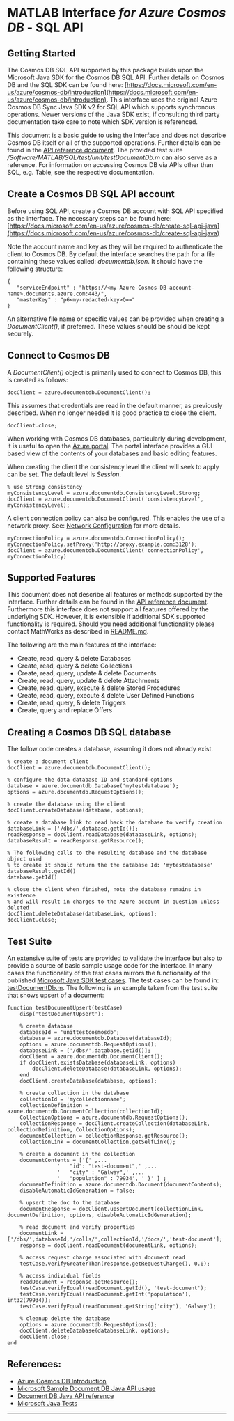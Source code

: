 # MATLAB Interface *for Azure Cosmos DB* - SQL API

## Getting Started
The Cosmos DB SQL API supported by this package builds upon the Microsoft Java SDK for the Cosmos DB SQL API. Further details on Cosmos DB and the SQL SDK can be found here: [https://docs.microsoft.com/en-us/azure/cosmos-db/introduction](https://docs.microsoft.com/en-us/azure/cosmos-db/introduction).
This interface uses the original Azure Cosmos DB Sync Java SDK v2 for SQL API which supports synchronous operations. Newer versions of the Java SDK exist, if consulting third party documentation take care to note which SDK version is referenced.


This document is a basic guide to using the Interface and does not describe Cosmos DB itself or all of the supported operations. Further details can be found in the [API reference document](ApiRefSQL.md). The provided test suite */Software/MATLAB/SQL/test/unit/testDocumentDb.m* can also serve as a reference. For information on accessing Cosmos DB via APIs other than SQL, e.g. Table, see the respective documentation.

## Create a Cosmos DB SQL API account
Before using SQL API, create a Cosmos DB account with SQL API specified as the interface. The necessary steps can be found here: [https://docs.microsoft.com/en-us/azure/cosmos-db/create-sql-api-java](https://docs.microsoft.com/en-us/azure/cosmos-db/create-sql-api-java)

Note the account name and key as they will be required to authenticate the client to Cosmos DB. By default the interface searches the path for a file containing these values called: *documentdb.json*. It should have the following structure:
```
{
   "serviceEndpoint" : "https://<my-Azure-Cosmos-DB-account-name>.documents.azure.com:443/",
   "masterKey" : "p6<my-redacted-key>Q=="
}
```
An alternative file name or specific values can be provided when creating a *DocumentClient()*, if preferred. These values should be should be kept securely.

## Connect to Cosmos DB
A *DocumentClient()* object is primarily used to connect to Cosmos DB, this is created as follows:
```
docClient = azure.documentdb.DocumentClient();
```
This assumes that credentials are read in the default manner, as previously described. When no longer needed it is good practice to close the client.
```
docClient.close;
```

When working with Cosmos DB databases, particularly during development, it is useful to open the [Azure portal](https://portal.azure.com). The portal interface provides a GUI based view of the contents of your databases and basic editing features.

When creating the client the consistency level the client will seek to apply can be set. The default level is *Session*.
```
% use Strong consistency
myConsistencyLevel = azure.documentdb.ConsistencyLevel.Strong;
docClient = azure.documentdb.DocumentClient('consistencyLevel', myConsistencyLevel);
```

A client connection policy can also be configured. This enables the use of a network proxy.
See: [Network Configuration](NetworkConfiguration.md) for more details.
```
myConnectionPolicy = azure.documentdb.ConnectionPolicy();
myConnectionPolicy.setProxy('http://proxy.example.com:3128');
docClient = azure.documentdb.DocumentClient('connectionPolicy', myConnectionPolicy)
```

## Supported Features
This document does not describe all features or methods supported by the interface. Further details can be found in the [API reference document](CosmosDBSQLApi.md). Furthermore this interface does not support all features offered by the underlying SDK. However, it is extensible if additional SDK supported functionality is required. Should you need additional functionality please contact MathWorks as described in [README.md](../README.md).

The following are the main features of the interface:
* Create, read, query & delete Databases
* Create, read, query & delete Collections
* Create, read, query, update & delete Documents
* Create, read, query, update & delete Attachments
* Create, read, query, execute & delete Stored Procedures
* Create, read, query, execute & delete User Defined Functions
* Create, read, query, & delete Triggers
* Create, query and replace Offers


## Creating a Cosmos DB SQL database
The follow code creates a database, assuming it does not already exist.
```
% create a document client
docClient = azure.documentdb.DocumentClient();

% configure the data database ID and standard options
database = azure.documentdb.Database('mytestdatabase');
options = azure.documentdb.RequestOptions();

% create the database using the client
docClient.createDatabase(database, options);

% create a database link to read back the database to verify creation
databaseLink = ['/dbs/',database.getId()];
readResponse = docClient.readDatabase(databaseLink, options);
databaseResult = readResponse.getResource();

% The following calls to the resulting database and the database object used
% to create it should return the the database Id: 'mytestdatabase'
databaseResult.getId()
database.getId()

% close the client when finished, note the database remains in existence
% and will result in charges to the Azure account in question unless deleted
docClient.deleteDatabase(databaseLink, options);
docClient.close;
```

## Test Suite
An extensive suite of tests are provided to validate the interface but also to provide a source of basic sample usage code for the interface. In many cases the functionality of the test cases mirrors the functionality of the published [Microsoft Java SDK test cases](https://github.com/Azure/azure-cosmosdb-java/tree/master/sdk/src/test/java/com/microsoft/azure/cosmosdb/rx). The test cases can be found in: [testDocumentDb.m](../Software/SQL/test/unit/testDocumentDb.m). The following is an example taken from the test suite that shows upsert of a document:
```
function testDocumentUpsert(testCase)
    disp('testDocumentUpsert');

    % create database
    databaseId = 'unittestcosmosdb';
    database = azure.documentdb.Database(databaseId);
    options = azure.documentdb.RequestOptions();
    databaseLink = ['/dbs/',database.getId()];
    docClient = azure.documentdb.DocumentClient();
    if docClient.existsDatabase(databaseLink, options)
        docClient.deleteDatabase(databaseLink, options);
    end
    docClient.createDatabase(database, options);

    % create collection in the database
    collectionId = 'mycollectionname';
    collectionDefinition = azure.documentdb.DocumentCollection(collectionId);
    CollectionOptions = azure.documentdb.RequestOptions();
    collectionResponse = docClient.createCollection(databaseLink, collectionDefinition, CollectionOptions);
    documentCollection = collectionResponse.getResource();
    collectionLink = documentCollection.getSelfLink();

    % create a document in the collection
    documentContents = ['{' ,...
                '   "id": "test-document",' ,...
                '   "city" : "Galway",' ,...
                '   "population" : 79934', ' }' ] ;
    documentDefinition = azure.documentdb.Document(documentContents);
    disableAutomaticIdGeneration = false;

    % upsert the doc to the database
    documentResponse = docClient.upsertDocument(collectionLink, documentDefinition, options, disableAutomaticIdGeneration);

    % read document and verify properties
    documentLink = ['/dbs/',databaseId,'/colls/',collectionId,'/docs/','test-document'];
    response = docClient.readDocument(documentLink, options);

    % access request charge associated with document read
    testCase.verifyGreaterThan(response.getRequestCharge(), 0.0);

    % access individual fields
    readDocument = response.getResource();
    testCase.verifyEqual(readDocument.getId(), 'test-document');
    testCase.verifyEqual(readDocument.getInt('population'), int32(79934));
    testCase.verifyEqual(readDocument.getString('city'), 'Galway');

    % cleanup delete the database
    options = azure.documentdb.RequestOptions();
    docClient.deleteDatabase(databaseLink, options);
    docClient.close;
end
```

## References:
* [Azure Cosmos DB Introduction](https://docs.microsoft.com/en-us/azure/cosmos-db/)
* [Microsoft Sample Document DB Java API usage](https://docs.microsoft.com/en-us/azure/cosmos-db/create-sql-api-java)
* [Document DB Java API reference](https://docs.microsoft.com/en-us/java/api/com.microsoft.azure.documentdb?view=azure-java-stable)
* [Microsoft Java Tests](https://github.com/Azure/azure-cosmosdb-java/tree/master/sdk/src/test/java/com/microsoft/azure/cosmosdb/rx)

------------
[//]: #  (Copyright 2019-2021, The MathWorks, Inc.)
